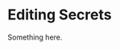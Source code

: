 [title]: # (Editing Secrets)
[tags]: # (XXX)
[priority]: # (4832)
# Editing Secrets
Something here.
